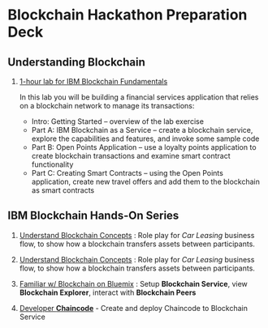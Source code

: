# Blockchain Hackathon Preparation Deck

## Understanding Blockchain 


1. [1-hour lab for IBM Blockchain Fundamentals](try-on-Bluemix/BlockchainFundamentalsLabHandoutGithub.pdf)

    In this lab you will be building a financial services application that relies on a blockchain network to manage its transactions:
    * Intro: Getting Started – overview of the lab exercise
    * Part A: IBM Blockchain as a Service – create a blockchain service, explore the capabilities and features, and invoke some sample code
    * Part B: Open Points Application – use a loyalty points application to create blockchain transactions and examine smart contract functionality
    * Part C: Creating Smart Contracts – using the Open Points application, create new travel offers and add them to the blockchain as smart contracts

## IBM Blockchain Hands-On Series

1. [Understand Blockchain Concepts](try-on-Bluemix/Lab1%20-%20Blockchain%20Explained.pdf) : Role play for *Car Leasing* business flow, to show how a blockchain transfers assets between participants.

1. [Understand Blockchain Concepts](try-on-Bluemix/Lab1%20-%20Blockchain%20Explained.pdf) : Role play for *Car Leasing* business flow, to show how a blockchain transfers assets between participants.

2. [Familiar w/ Blockchain on Bluemix](try-on-Bluemix/Lab1%20-%20Blockchain%20Explored.pdf) : Setup **Blockchain Service**, view **Blockchain Explorer**, interact with **Blockchain Peers**

3. [Developer **Chaincode**](try-on-Bluemix/Lab3%20-%20Blockchain%20Unchained) - Create and deploy Chaincode to Blockchain Service


